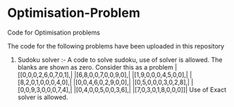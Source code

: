 # Optimisation-Problem
Code for Optimisation problems

The code for the following problems have been uploaded in this repository

1. Sudoku solver :- A code to solve sudoku, use of solver is allowed. The blanks are shown as zero.
Consider this as a problem
        |[[0,0,0,2,6,0,7,0,1],|
        |[6,8,0,0,7,0,0,9,0],|
        |[1,9,0,0,0,4,5,0,0],|
        |[8,2,0,1,0,0,0,4,0],|
        |[0,0,4,6,0,2,9,0,0],|
        |[0,5,0,0,0,3,0,2,8],|
        |[0,0,9,3,0,0,0,7,4],|
        |[0,4,0,0,5,0,0,3,6],|
        |[7,0,3,0,1,8,0,0,0]]|
Use of Exact solver is allowed.



